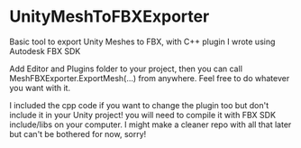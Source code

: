 # UnityMeshToFBXExporter
Basic tool to export Unity Meshes to FBX, with C++ plugin I wrote using Autodesk FBX SDK

Add Editor and Plugins folder to your project, then you can call MeshFBXExporter.ExportMesh(...) from anywhere.
Feel free to do whatever you want with it.

I included the cpp code if you want to change the plugin too but don't include it in your Unity project!
you will need to compile it with FBX SDK include/libs on your computer. I might make a cleaner repo with all that later but can't be bothered for now, sorry!
